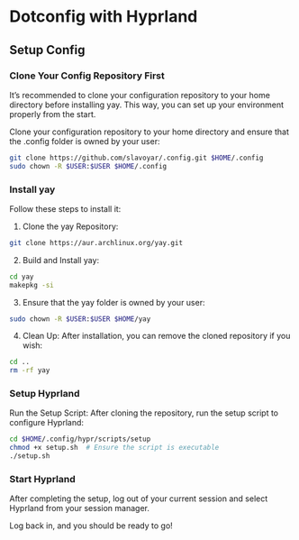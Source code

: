 # Dotconfig with Hyprland

## Setup Config

### Clone Your Config Repository First

It’s recommended to clone your configuration repository to your home directory before installing yay. This way, you can set up your environment properly from the start.

Clone your configuration repository to your home directory and ensure that the .config folder is owned by your user:

```bash
git clone https://github.com/slavoyar/.config.git $HOME/.config
sudo chown -R $USER:$USER $HOME/.config
```

### Install yay

Follow these steps to install it:

1. Clone the yay Repository:

```bash
git clone https://aur.archlinux.org/yay.git
```

2. Build and Install yay:

```bash
cd yay
makepkg -si
```

3. Ensure that the yay folder is owned by your user:

```bash
sudo chown -R $USER:$USER $HOME/yay
```

4. Clean Up: After installation, you can remove the cloned repository if you wish:

```bash
cd ..
rm -rf yay
```

### Setup Hyprland

Run the Setup Script: After cloning the repository, run the setup script to configure Hyprland:

```bash
cd $HOME/.config/hypr/scripts/setup
chmod +x setup.sh  # Ensure the script is executable
./setup.sh
```

### Start Hyprland

After completing the setup, log out of your current session and select Hyprland from your session manager. 

Log back in, and you should be ready to go!

